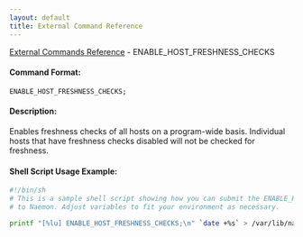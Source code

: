 ```yaml
---
layout: default
title: External Command Reference
---
```


<!--
************************************************
* AUTO GENERATED PAGE - USE ./update SCRIPT
************************************************
-->

<span class="glyphicon glyphicon-arrow-up"></span><a href="index.html"> External Commands Reference</a> - ENABLE_HOST_FRESHNESS_CHECKS<br>

#### Command Format:

`ENABLE_HOST_FRESHNESS_CHECKS;`

#### Description:

Enables freshness checks of all hosts on a program-wide basis. Individual hosts that have freshness checks disabled will not be checked for freshness.

#### Shell Script Usage Example:

```sh
#!/bin/sh
# This is a sample shell script showing how you can submit the ENABLE_HOST_FRESHNESS_CHECKS command
# to Naemon. Adjust variables to fit your environment as necessary.

printf "[%lu] ENABLE_HOST_FRESHNESS_CHECKS;\n" `date +%s` > /var/lib/naemon/naemon.cmd
```
